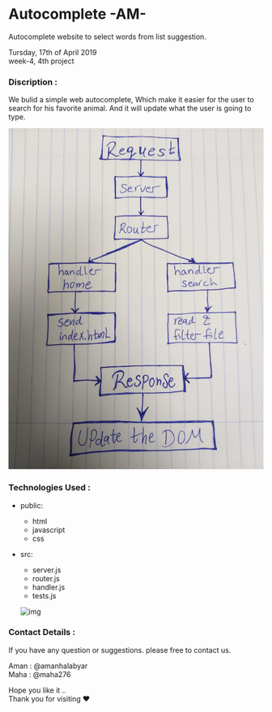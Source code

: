 # Autocomplete -AM-     

Autocomplete website to select words from list suggestion.

Tursday, 17th of April 2019    
week-4, 4th project


### Discription :
We bulid a simple web autocomplete, Which make it easier for the user to search for his favorite animal.
And it will update what the user is going to type.



![img](./assets/archtchtre.jpeg)


### Technologies Used :

* public:

  * html
  * javascript
  * css
* src:      
  * server.js
  * router.js
  * handler.js
  * tests.js

  ![img](https://static1.squarespace.com/static/52d62550e4b09a1f1b0861f1/t/5b0f1c2688251bd6262056db/1551241220167/?format=1500w)


### Contact Details :

If you have any question or suggestions. please free to contact us.

Aman : @amanhalabyar   
Maha : @maha276



Hope you like it ..     
Thank you for visiting  :heart:

